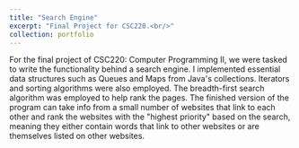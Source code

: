 ```yaml
---
title: "Search Engine"
excerpt: "Final Project for CSC220.<br/>"
collection: portfolio
---
```


For the final project of CSC220: Computer Programming II, we were tasked to write the functionality behind a search engine. I implemented essential data structures such as Queues and Maps from Java's collections. Iterators and sorting algorithms were also employed. The breadth-first search algorithm was employed to help rank the pages. The finished version of the program can take info from a small number of websites that link to each other and rank the websites with the "highest priority" based on the search, meaning they either contain words that link to other websites or are themselves listed on other websites.